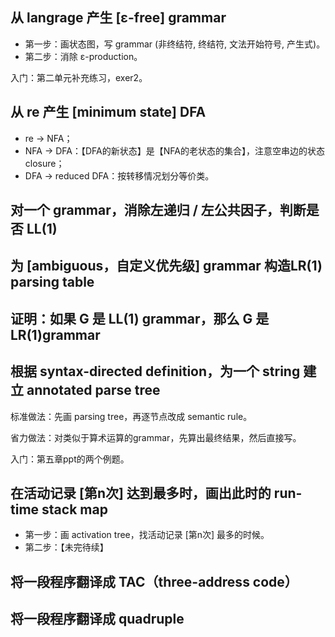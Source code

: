 ## 从 langrage 产生 [ε-free] grammar

- 第一步：画状态图，写 grammar (非终结符, 终结符, 文法开始符号, 产生式)。
- 第二步：消除 ε-production。

入门：第二单元补充练习，exer2。

## 从 re 产生 [minimum state] DFA

- re → NFA；
- NFA → DFA：【DFA的新状态】是【NFA的老状态的集合】，注意空串边的状态 closure；
- DFA → reduced DFA：按转移情况划分等价类。

## 对一个 grammar，消除左递归 / 左公共因子，判断是否 LL(1)



## 为 [ambiguous，自定义优先级] grammar 构造LR(1) parsing table



## 证明：如果 G 是 LL(1) grammar，那么 G 是 LR(1)grammar



## 根据 syntax-directed definition，为一个 string 建立 annotated parse tree

标准做法：先画 parsing tree，再逐节点改成 semantic rule。

省力做法：对类似于算术运算的grammar，先算出最终结果，然后直接写。

入门：第五章ppt的两个例题。

## 在活动记录 [第n次] 达到最多时，画出此时的 run-time stack map

- 第一步：画 activation tree，找活动记录 [第n次] 最多的时候。
- 第二步：【未完待续】

## 将一段程序翻译成 TAC（three-address code）



## 将一段程序翻译成 quadruple

